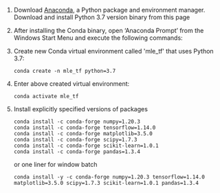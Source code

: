 1. Download [Anaconda](https://www.anaconda.com/distribution/), a Python package and environment manager. Download and install Python 3.7 version binary from this page

2. After installing the Conda binary, open ‘Anaconda Prompt’ from the Windows Start Menu and execute the following commands:

3. Create new Conda virtual environment called 'mle_tf' that uses Python 3.7:
    ```batch
    conda create -n mle_tf python=3.7 
    ```

4. Enter above created virtual environment:
    ```batch
    conda activate mle_tf
    ```

5. Install explicitly specified versions of packages
    ```batch
    conda install -c conda-forge numpy=1.20.3
    conda install -c conda-forge tensorflow=1.14.0
    conda install -c conda-forge matplotlib=3.5.0
    conda install -c conda-forge scipy=1.7.3
    conda install -c conda-forge scikit-learn=1.0.1
    conda install -c conda-forge pandas=1.3.4
    ```
    or one liner for window batch
    ```batch
    conda install -y -c conda-forge numpy=1.20.3 tensorflow=1.14.0 matplotlib=3.5.0 scipy=1.7.3 scikit-learn=1.0.1 pandas=1.3.4
    ```